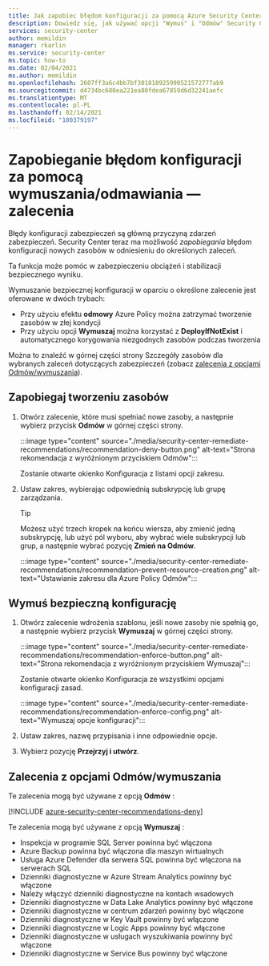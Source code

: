 ```yaml
---
title: Jak zapobiec błędom konfiguracji za pomocą Azure Security Center
description: Dowiedz się, jak używać opcji "Wymuś" i "Odmów" Security Center na stronach szczegółów rekomendacji
services: security-center
author: memildin
manager: rkarlin
ms.service: security-center
ms.topic: how-to
ms.date: 02/04/2021
ms.author: memildin
ms.openlocfilehash: 2607ff3a6c4bb7bf301818925990521572777ab9
ms.sourcegitcommit: d4734bc680ea221ea80fdea67859d6d32241aefc
ms.translationtype: MT
ms.contentlocale: pl-PL
ms.lasthandoff: 02/14/2021
ms.locfileid: "100379197"
---
```

# <a name="prevent-misconfigurations-with-enforcedeny-recommendations"></a>Zapobieganie błędom konfiguracji za pomocą wymuszania/odmawiania — zalecenia

Błędy konfiguracji zabezpieczeń są główną przyczyną zdarzeń zabezpieczeń. Security Center teraz ma możliwość *zapobiegania* błędom konfiguracji nowych zasobów w odniesieniu do określonych zaleceń. 

Ta funkcja może pomóc w zabezpieczeniu obciążeń i stabilizacji bezpiecznego wyniku.

Wymuszanie bezpiecznej konfiguracji w oparciu o określone zalecenie jest oferowane w dwóch trybach:

- Przy użyciu efektu **odmowy** Azure Policy można zatrzymać tworzenie zasobów w złej kondycji
- Przy użyciu opcji **Wymuszaj** można korzystać z **DeployIfNotExist** i automatycznego korygowania niezgodnych zasobów podczas tworzenia

Można to znaleźć w górnej części strony Szczegóły zasobów dla wybranych zaleceń dotyczących zabezpieczeń (zobacz [zalecenia z opcjami Odmów/wymuszania](#recommendations-with-denyenforce-options)).

## <a name="prevent-resource-creation"></a>Zapobiegaj tworzeniu zasobów

1. Otwórz zalecenie, które musi spełniać nowe zasoby, a następnie wybierz przycisk **Odmów** w górnej części strony.

    :::image type="content" source="./media/security-center-remediate-recommendations/recommendation-deny-button.png" alt-text="Strona rekomendacja z wyróżnionym przyciskiem Odmów":::

    Zostanie otwarte okienko Konfiguracja z listami opcji zakresu. 

1. Ustaw zakres, wybierając odpowiednią subskrypcję lub grupę zarządzania.

    > [!TIP]
    > Możesz użyć trzech kropek na końcu wiersza, aby zmienić jedną subskrypcję, lub użyć pól wyboru, aby wybrać wiele subskrypcji lub grup, a następnie wybrać pozycję **Zmień na Odmów**.

    :::image type="content" source="./media/security-center-remediate-recommendations/recommendation-prevent-resource-creation.png" alt-text="Ustawianie zakresu dla Azure Policy Odmów":::


## <a name="enforce-a-secure-configuration"></a>Wymuś bezpieczną konfigurację

1. Otwórz zalecenie wdrożenia szablonu, jeśli nowe zasoby nie spełnią go, a następnie wybierz przycisk **Wymuszaj** w górnej części strony.

    :::image type="content" source="./media/security-center-remediate-recommendations/recommendation-enforce-button.png" alt-text="Strona rekomendacja z wyróżnionym przyciskiem Wymuszaj":::

    Zostanie otwarte okienko Konfiguracja ze wszystkimi opcjami konfiguracji zasad. 

    :::image type="content" source="./media/security-center-remediate-recommendations/recommendation-enforce-config.png" alt-text="Wymuszaj opcje konfiguracji":::

1. Ustaw zakres, nazwę przypisania i inne odpowiednie opcje.

1. Wybierz pozycję **Przejrzyj i utwórz**.

## <a name="recommendations-with-denyenforce-options"></a>Zalecenia z opcjami Odmów/wymuszania

Te zalecenia mogą być używane z opcją **Odmów** :

[!INCLUDE [azure-security-center-recommendations-deny](../../includes/asc/recommendations-with-deny.md)]

Te zalecenia mogą być używane z opcją **Wymuszaj** :

- Inspekcja w programie SQL Server powinna być włączona
- Azure Backup powinna być włączona dla maszyn wirtualnych
- Usługa Azure Defender dla serwera SQL powinna być włączona na serwerach SQL
- Dzienniki diagnostyczne w Azure Stream Analytics powinny być włączone
- Należy włączyć dzienniki diagnostyczne na kontach wsadowych
- Dzienniki diagnostyczne w Data Lake Analytics powinny być włączone
- Dzienniki diagnostyczne w centrum zdarzeń powinny być włączone
- Dzienniki diagnostyczne w Key Vault powinny być włączone
- Dzienniki diagnostyczne w Logic Apps powinny być włączone
- Dzienniki diagnostyczne w usługach wyszukiwania powinny być włączone
- Dzienniki diagnostyczne w Service Bus powinny być włączone
